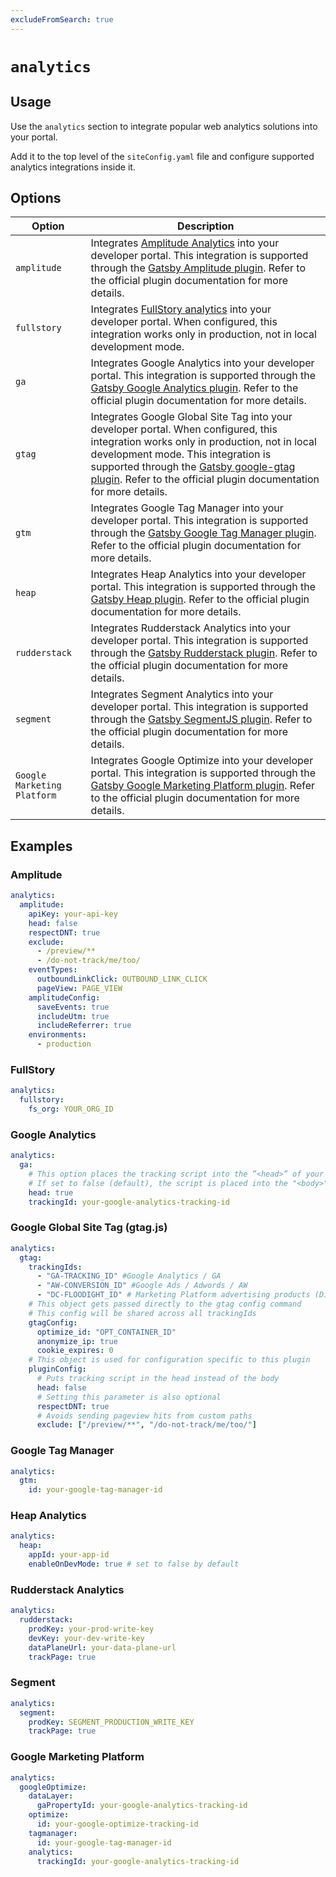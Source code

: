```yaml
---
excludeFromSearch: true
---
```


# `analytics`

## Usage

Use the `analytics` section to integrate popular web analytics solutions into your portal.

Add it to the top level of the `siteConfig.yaml` file and configure supported analytics integrations inside it.


## Options

| Option  | Description |
| ------------- | ------------- |
| `amplitude` | Integrates [Amplitude Analytics](https://amplitude.com/) into your developer portal. This integration is supported through the [Gatsby Amplitude plugin](https://www.gatsbyjs.com/plugins/gatsby-plugin-amplitude-analytics). Refer to the official plugin documentation for more details. |
| `fullstory`  | Integrates [FullStory analytics](https://www.fullstory.com/) into your developer portal. When configured, this integration works only in production, not in local development mode. |
| `ga`  | Integrates Google Analytics into your developer portal. This integration is supported through the [Gatsby Google Analytics plugin](https://www.gatsbyjs.org/packages/gatsby-plugin-google-analytics/). Refer to the official plugin documentation for more details. |
| `gtag` | Integrates Google Global Site Tag into your developer portal. When configured, this integration works only in production, not in local development mode. This integration is supported through the [Gatsby google-gtag plugin](https://github.com/gatsbyjs/gatsby/tree/master/packages/gatsby-plugin-google-gtag). Refer to the official plugin documentation for more details. |
| `gtm`  | Integrates Google Tag Manager into your developer portal. This integration is supported through the [Gatsby Google Tag Manager plugin](https://www.gatsbyjs.org/packages/gatsby-plugin-google-tagmanager/). Refer to the official plugin documentation for more details. |
| `heap`  | Integrates Heap Analytics into your developer portal. This integration is supported through the [Gatsby Heap plugin](https://www.gatsbyjs.com/plugins/gatsby-plugin-heap/). Refer to the official plugin documentation for more details. |
| `rudderstack`  | Integrates Rudderstack Analytics into your developer portal. This integration is supported through the [Gatsby Rudderstack plugin](https://www.gatsbyjs.com/plugins/gatsby-plugin-rudderstack/). Refer to the official plugin documentation for more details. |
| `segment`  | Integrates Segment Analytics into your developer portal. This integration is supported through the [Gatsby SegmentJS plugin](https://www.gatsbyjs.com/plugins/gatsby-plugin-segment-js/). Refer to the official plugin documentation for more details. |
| `Google Marketing Platform` | Integrates Google Optimize into your developer portal. This integration is supported through the [Gatsby Google Marketing Platform plugin](https://www.gatsbyjs.com/plugins/gatsby-plugin-google-marketing-platform/). Refer to the official plugin documentation for more details. |


## Examples

### Amplitude

```yaml
analytics:
  amplitude:
    apiKey: your-api-key
    head: false
    respectDNT: true
    exclude:
      - /preview/**
      - /do-not-track/me/too/
    eventTypes:
      outboundLinkClick: OUTBOUND_LINK_CLICK
      pageView: PAGE_VIEW
    amplitudeConfig:
      saveEvents: true
      includeUtm: true
      includeReferrer: true
    environments:
      - production
```

### FullStory

```yaml
analytics:
  fullstory:
    fs_org: YOUR_ORG_ID
```


### Google Analytics

```yaml
analytics:
  ga:
    # This option places the tracking script into the ”<head>” of your website
    # If set to false (default), the script is placed into the "<body>"
    head: true
    trackingId: your-google-analytics-tracking-id
```


### Google Global Site Tag (gtag.js)

```yaml
analytics:
  gtag:
    trackingIds:
      - "GA-TRACKING_ID" #Google Analytics / GA
      - "AW-CONVERSION_ID" #Google Ads / Adwords / AW
      - "DC-FLOODIGHT_ID" # Marketing Platform advertising products (Display & Video 360, Search Ads 360, and Campaign Manager)
    # This object gets passed directly to the gtag config command
    # This config will be shared across all trackingIds
    gtagConfig:
      optimize_id: "OPT_CONTAINER_ID"
      anonymize_ip: true
      cookie_expires: 0
    # This object is used for configuration specific to this plugin
    pluginConfig:
      # Puts tracking script in the head instead of the body
      head: false
      # Setting this parameter is also optional
      respectDNT: true
      # Avoids sending pageview hits from custom paths
      exclude: ["/preview/**", "/do-not-track/me/too/"]
```


### Google Tag Manager

```yaml
analytics:
  gtm:
    id: your-google-tag-manager-id
```


### Heap Analytics

```yaml
analytics:
  heap:
    appId: your-app-id
    enableOnDevMode: true # set to false by default
```

### Rudderstack Analytics

```yaml
analytics:
  rudderstack:
    prodKey: your-prod-write-key
    devKey: your-dev-write-key
    dataPlaneUrl: your-data-plane-url
    trackPage: true
```


### Segment

```yaml
analytics:
  segment:
    prodKey: SEGMENT_PRODUCTION_WRITE_KEY
    trackPage: true
```

### Google Marketing Platform

```yaml
analytics:
  googleOptimize:
    dataLayer:
      gaPropertyId: your-google-analytics-tracking-id
    optimize:
      id: your-google-optimize-tracking-id
    tagmanager:
      id: your-google-tag-manager-id
    analytics:
      trackingId: your-google-analytics-tracking-id
```
